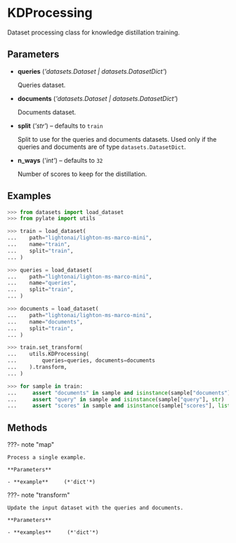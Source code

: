 # KDProcessing

Dataset processing class for knowledge distillation training.



## Parameters

- **queries** (*'datasets.Dataset | datasets.DatasetDict'*)

    Queries dataset.

- **documents** (*'datasets.Dataset | datasets.DatasetDict'*)

    Documents dataset.

- **split** (*'str'*) – defaults to `train`

    Split to use for the queries and documents datasets. Used only if the queries and documents are of type `datasets.DatasetDict`.

- **n_ways** (*'int'*) – defaults to `32`

    Number of scores to keep for the distillation.



## Examples

```python
>>> from datasets import load_dataset
>>> from pylate import utils

>>> train = load_dataset(
...    path="lightonai/lighton-ms-marco-mini",
...    name="train",
...    split="train",
... )

>>> queries = load_dataset(
...    path="lightonai/lighton-ms-marco-mini",
...    name="queries",
...    split="train",
... )

>>> documents = load_dataset(
...    path="lightonai/lighton-ms-marco-mini",
...    name="documents",
...    split="train",
... )

>>> train.set_transform(
...    utils.KDProcessing(
...        queries=queries, documents=documents
...    ).transform,
... )

>>> for sample in train:
...     assert "documents" in sample and isinstance(sample["documents"], list)
...     assert "query" in sample and isinstance(sample["query"], str)
...     assert "scores" in sample and isinstance(sample["scores"], list)
```

## Methods

???- note "map"

    Process a single example.

    **Parameters**

    - **example**     (*'dict'*)

???- note "transform"

    Update the input dataset with the queries and documents.

    **Parameters**

    - **examples**     (*'dict'*)
